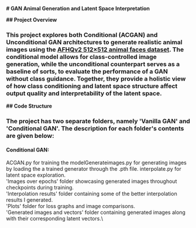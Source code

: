 **# GAN Animal Generation and Latent Space Interpretation**

**## Project Overview**
### This project explores both Conditional (ACGAN) and Unconditional GAN architectures to generate realistic animal images using the [AFHQv2 512×512 animal faces dataset](https://www.kaggle.com/datasets/dimensi0n/afhq-512). The conditional model allows for class-controlled image generation, while the unconditional counterpart serves as a baseline of sorts, to evaluate the performance of a GAN without class guidance. Together, they provide a holistic view of how class conditioning and latent space structure affect output quality and interpretability of the latent space.

**## Code Structure**
### The project has two separate folders, namely 'Vanilla GAN' and 'Conditional GAN'. The description for each folder's contents are given below:
#### Conditional GAN:
ACGAN.py for training the modelGenerateimages.py for generating images by loading the a trained generator through the .pth file.
interpolate.py for latent space exploration.\
'Images over epochs' folder showcasing generated images throughout checkpoints during training.\
'Interpolation results' folder containing some of the better interpolation results I generated.\
'Plots' folder for loss graphs and image comparisons.\
'Generated images and vectors' folder containing generated images along with their corresponding latent vectors.\









